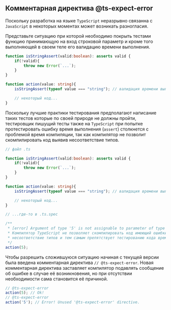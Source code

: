 ## Комментарная директива @ts-expect-error

Поскольку разработка на языке `TypeScript` неразрывно связанна с `JavaScript` в некоторых моментах может возникать разногласия.

Представьте ситуацию при которой необходимо покрыть тестами функцию принимающую на вход строковой параметр и кроме того выполняющей в своем теле его валидацию времени выполнения.

`````ts
function isStringAssert(valid:boolean): asserts valid {
    if(!valid){
        throw new Error(`...`);
    }
}

function action(value: string){
    isStringAssert(typeof value === "string"); // валидация времени выполнения

    // некоторый код...
}
`````

Поскольку лучшие практики тестирования предполагают написание таких тестов которые по своей природе не должны пройти, тестировщик пишущий тесты также на `TypeScript` при попытке протестировать ошибку время выполнения (`assert`) столкнется с проблемой время компиляции, так как компилятор не позволит скомпилировать код выявив несоответствие типов.

`````ts
// файл .ts

function isStringAssert(valid:boolean): asserts valid {
    if(!valid){
        throw new Error(`...`);
    }
}

function action(value: string){
    isStringAssert(typeof value === "string"); // валидация времени выполнения

    // некоторый код...
}

// ...где-то в .ts.spec

/**
 * [error] Argument of type '5' is not assignable to parameter of type 'string'.
 * Компилятор TypeScript не позволяет скомпилировать код имеющий ошибки вызванные
 * несоответствие типов и тем самым препятствует тестированию кода времени выполнения.
 */
action(5);
`````

Чтобы разрешить сложившуюся ситуацию начиная с текущей версии была введена комментарная директива `// @ts-expect-error`.
Новая комментарная директива заставляет компилятор подавлять сообщение об ошибке в случае её возникновения, но при отсутствии необходимости сама становится её причиной.

`````ts
// @ts-expect-error
action(5); // Ok!
// @ts-expect-error
action('5'); // Error! Unused '@ts-expect-error' directive.
`````
